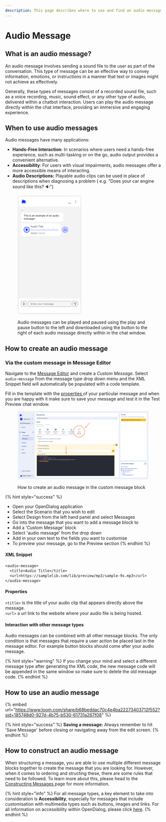 ```yaml
---
description: This page describes where to use and find an audio message type
---
```


# Audio Message

## What is an audio message?

An audio message involves sending a sound file to the user as part of the conversation. This type of message can be an effective way to convey information, emotions, or instructions in a manner that text or images might not achieve as effectively.

Generally, these types of messages consist of a recorded sound file, such as a voice recording, music, sound effect, or any other type of audio, delivered within a chatbot interaction. Users can play the audio message directly within the chat interface, providing an immersive and engaging experience.

## When to use audio messages

Audio messages have many applications:

* **Hands-Free Interaction**: In scenarios where users need a hands-free experience, such as multi-tasking or on the go, audio output provides a convenient alternative.
* **Accessibility**: For users with visual impairments, audio messages offer a more accessible means of interacting.
* **Audio Descriptions:** Playable audio clips can be used in place of descriptions when diagnosing a problem ( e.g. "Does your car engine sound like this? 🔉")&#x20;

<div align="left">

<figure><img src="../../../../.gitbook/assets/Screenshot 2024-06-04 at 10.38.15.png" alt="" width="207"><figcaption><p>Audio messages can be played and paused using the play and pause button to the left and downloaded using the button to the right of each audio message directly within in the chat window. </p></figcaption></figure>

</div>

## How to create an audio message

### Via the custom message in Message Editor

Navigate to the [Message Editor](../message-editor.md) and create a _Custom Message._ Select `audio-message` from the message type drop down menu and the XML Snippet field will automatically be populated with a code template.

Fill in the template with the [properties ](audio-message.md#properties)of your particular message and when you are happy with it make sure to save your message and test it in the Test Preview chat window.&#x20;

<figure><img src="../../../../.gitbook/assets/Group 9.png" alt=""><figcaption><p>How to create an audio message in the custom message block</p></figcaption></figure>

{% hint style="success" %}
* Open your OpenDialog application
* Select the Scenario that you wish to edit
* Select Design from the left hand panel and select Messages
* Go into the message that you want to add a message block to
* Add a 'Custom Message' block
* Select 'audio message' from the drop down
* Add in your own text to the fields you want to customise
* To preview your message, go to the Preview section
{% endhint %}

#### XML Snippet

```
<audio-message>
  <title>Audio Title</title>
  <url>https://samplelib.com/lib/preview/mp3/sample-9s.mp3</url>
</audio-message>
```

#### Properties

`<title>` is the title of your audio clip that appears directly above the message.\
`<url>` a url link to the website where your audio file is being hosted.

#### Interaction with other message types

Audio messages can be combined with all other message blocks. The only condition is that messages that require a user action be placed last in the message editor. For example button blocks should come after your audio message.

{% hint style="warning" %}
If you change your mind and select a different message type after generating the XML code, the new message code will be appended in the same window so make sure to delete the old message code.
{% endhint %}

## How to use an audio message

{% embed url="https://www.loom.com/share/b68beddac70c4e4ba22273403712f552?sid=185748d0-927d-4b75-b530-61731a267f08" %}

{% hint style="success" %}
**Saving a message:** Always remember to hit 'Save Message' before closing or navigating away from the edit screen.
{% endhint %}

## How to construct an audio message

When structuring a message, you are able to use multiple different message blocks together to create the message that you are looking for. However, when it comes to ordering and structing these, there are some rules that need to be followed. To learn more about this, please head to the [Constructing Messages ](../constructing-messages.md)page for more information.

{% hint style="info" %}
For all message types, a key element to take into consideration is **Accessibility**, especially for messages that include customisation with multimedia types such as buttons, images and links. For all information on accessibility within OpenDialog, please click [here](../../designing-accessible-chatbots.md).
{% endhint %}
